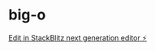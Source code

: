 # big-o

[Edit in StackBlitz next generation editor ⚡️](https://stackblitz.com/~/github.com/llitalk/big-o)